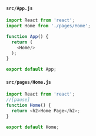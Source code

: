 #### `src/App.js`

```js
import React from 'react';
import Home from './pages/Home';

function App() {
  return (
    <Home/>
  );
}

export default App;
```


#### `src/pages/Home.js`

```js
import React from 'react';
//[pause]
function Home() {
  return <h2>Home Page</h2>;
}

export default Home;
```
